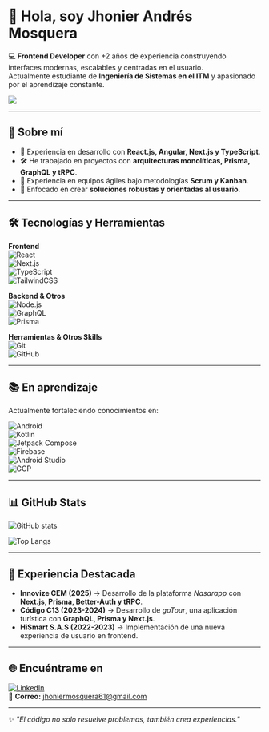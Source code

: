 # 👋 Hola, soy Jhonier Andrés Mosquera  

💻 **Frontend Developer** con +2 años de experiencia construyendo interfaces modernas, escalables y centradas en el usuario.  
Actualmente estudiante de **Ingeniería de Sistemas en el ITM** y apasionado por el aprendizaje constante.  

![](https://res.cloudinary.com/dk9ktxdpj/image/upload/e_improve,w_300,h_600,c_thumb,g_auto/v1759200264/Portafolio/eb50875a68b04b0480fa929af2c7547c_bcacmm.gif)

---

## 🚀 Sobre mí  
- 🎯 Experiencia en desarrollo con **React.js, Angular, Next.js y TypeScript**.  
- 🛠️ He trabajado en proyectos con **arquitecturas monolíticas, Prisma, GraphQL y tRPC**.  
- 🤝 Experiencia en equipos ágiles bajo metodologías **Scrum y Kanban**.  
- 🌱 Enfocado en crear **soluciones robustas y orientadas al usuario**.  

---

## 🛠️ Tecnologías y Herramientas  

**Frontend**  
![React](https://img.shields.io/badge/React-20232A?style=for-the-badge&logo=react&logoColor=61DAFB)  
![Next.js](https://img.shields.io/badge/Next.js-black?style=for-the-badge&logo=next.js)  
![TypeScript](https://img.shields.io/badge/TypeScript-007ACC?style=for-the-badge&logo=typescript&logoColor=white)  
![TailwindCSS](https://img.shields.io/badge/Tailwind-38B2AC?style=for-the-badge&logo=tailwind-css&logoColor=white)  

**Backend & Otros**  
![Node.js](https://img.shields.io/badge/Node.js-43853D?style=for-the-badge&logo=node.js&logoColor=white)  
![GraphQL](https://img.shields.io/badge/GraphQL-E10098?style=for-the-badge&logo=graphql&logoColor=white)  
![Prisma](https://img.shields.io/badge/Prisma-2D3748?style=for-the-badge&logo=prisma&logoColor=white)  

**Herramientas & Otros Skills**  
![Git](https://img.shields.io/badge/Git-F05032?style=for-the-badge&logo=git&logoColor=white)  
![GitHub](https://img.shields.io/badge/GitHub-181717?style=for-the-badge&logo=github)  

---

## 📚 En aprendizaje  

Actualmente fortaleciendo conocimientos en:  

![Android](https://img.shields.io/badge/Android-3DDC84?style=for-the-badge&logo=android&logoColor=white)  
![Kotlin](https://img.shields.io/badge/Kotlin-0095D5?style=for-the-badge&logo=kotlin&logoColor=white)  
![Jetpack Compose](https://img.shields.io/badge/Jetpack%20Compose-4285F4?style=for-the-badge&logo=jetpack-compose&logoColor=white)  
![Firebase](https://img.shields.io/badge/Firebase-FFCA28?style=for-the-badge&logo=firebase&logoColor=black)  
![Android Studio](https://img.shields.io/badge/Android%20Studio-3DDC84?style=for-the-badge&logo=android-studio&logoColor=white)  
![GCP](https://img.shields.io/badge/Google%20Cloud-4285F4?style=for-the-badge&logo=google-cloud&logoColor=white)  

---

## 📊 GitHub Stats  

![GitHub stats](https://github-readme-stats.vercel.app/api?username=jhonierdeveloper&show_icons=true&theme=radical)  

![Top Langs](https://github-readme-stats.vercel.app/api/top-langs/?username=jhonierdeveloper&layout=compact&theme=radical)  

---

## 📌 Experiencia Destacada  

- **Innovize CEM (2025)** → Desarrollo de la plataforma *Nasarapp* con **Next.js, Prisma, Better-Auth y tRPC**.  
- **Código C13 (2023-2024)** → Desarrollo de *goTour*, una aplicación turística con **GraphQL, Prisma y Next.js**.  
- **HiSmart S.A.S (2022-2023)** → Implementación de una nueva experiencia de usuario en frontend.  

---

## 🌐 Encuéntrame en  

[![LinkedIn](https://img.shields.io/badge/LinkedIn-JhonierDev-blue?style=for-the-badge&logo=linkedin)](https://www.linkedin.com/in/jhonierdev/)  
📧 **Correo:** [jhoniermosquera61@gmail.com](mailto:jhoniermosquera61@gmail.com)  

---

✨ *"El código no solo resuelve problemas, también crea experiencias."*  

